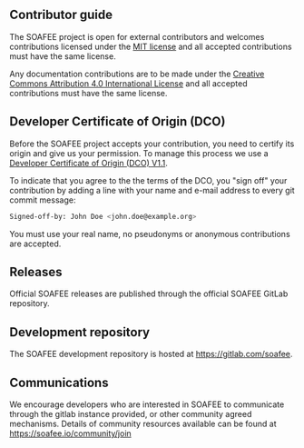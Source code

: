 ## Contributor guide

The SOAFEE project is open for external contributors and welcomes contributions
licensed under the [MIT license](https://spdx.org/licenses/MIT.html) and all
accepted contributions must have the same license.

Any documentation contributions are to be made under the [Creative Commons
Attribution 4.0 International License](https://spdx.org/licenses/CC-BY-4.0.html)
and all accepted contributions must have the same license.

## Developer Certificate of Origin (DCO)

Before the SOAFEE project accepts your contribution, you need to certify its
origin and give us your permission. To manage this process we use a [Developer
Certificate of Origin (DCO) V1.1](https://developercertificate.org/).

To indicate that you agree to the the terms of the DCO, you "sign off" your
contribution by adding a line with your name and e-mail address to every git
commit message:

````bash
Signed-off-by: John Doe <john.doe@example.org>
````

You must use your real name, no pseudonyms or anonymous contributions are
accepted.

## Releases

Official SOAFEE releases are published through the official SOAFEE GitLab
repository.

## Development repository

The SOAFEE development repository is hosted at https://gitlab.com/soafee.

## Communications

We encourage developers who are interested in SOAFEE to communicate through the
gitlab instance provided, or other community agreed mechanisms.  Details of
community resources available can be found at https://soafee.io/community/join

